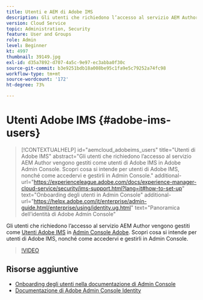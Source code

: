 ```yaml
---
title: Utenti e AEM di Adobe IMS
description: Gli utenti che richiedono l’accesso al servizio AEM Author vengono gestiti come utenti di Adobe IMS in Adobe Admin Console. Scopri cosa si intende per utenti di Adobe IMS, nonché come accedervi e gestirli in Admin Console.
version: Cloud Service
topic: Administration, Security
feature: User and Groups
role: Admin
level: Beginner
kt: 4997
thumbnail: 39149.jpg
exl-id: d35a7892-d707-4a5c-9e97-ec3abba0f30c
source-git-commit: b3e9251bdb18a008be95c1fa9e5c79252a74fc98
workflow-type: tm+mt
source-wordcount: '172'
ht-degree: 73%

---
```


# Utenti Adobe IMS {#adobe-ims-users}

>[!CONTEXTUALHELP]
>id="aemcloud_adobeims_users"
>title="Utenti di Adobe IMS"
>abstract="Gli utenti che richiedono l’accesso al servizio AEM Author vengono gestiti come utenti di Adobe IMS in Adobe Admin Console. Scopri cosa si intende per utenti di Adobe IMS, nonché come accedervi e gestirli in Admin Console."
>additional-url="https://experienceleague.adobe.com/docs/experience-manager-cloud-service/security/ims-support.html?lang=it#how-to-set-up" text="Onboarding degli utenti in Admin Console"
>additional-url="https://helpx.adobe.com/it/enterprise/admin-guide.html/enterprise/using/identity.ug.html" text="Panoramica dell’identità di Adobe Admin Console"

Gli utenti che richiedono l’accesso al servizio AEM Author vengono gestiti come [Utenti Adobe IMS](https://helpx.adobe.com/it/enterprise/using/set-up-identity.html) in [Admin Console Adobe](https://adminconsole.adobe.com). Scopri cosa si intende per utenti di Adobe IMS, nonché come accedervi e gestirli in Admin Console.

>[!VIDEO](https://video.tv.adobe.com/v/39149?quality=12&learn=on)

## Risorse aggiuntive

+ [Onboarding degli utenti nella documentazione di Admin Console](https://experienceleague.adobe.com/docs/experience-manager-cloud-service/security/ims-support.html#onboarding-users-in-admin-console)
+ [Documentazione di Adobe Admin Console Identity](https://helpx.adobe.com/it/enterprise/using/identity.html)
